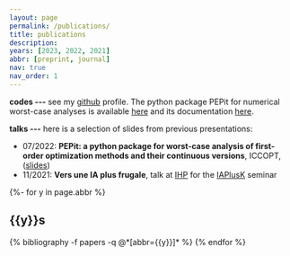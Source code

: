 ```yaml
---
layout: page
permalink: /publications/
title: publications
description: 
years: [2023, 2022, 2021]
abbr: [preprint, journal]
nav: true
nav_order: 1
---
```


**codes ---** see my [github](https://github.com/CMoucer) profile. The python package PEPit for numerical worst-case analyses is available [here](https://github.com/PerformanceEstimation/PEPit) and its documentation [here](https://pepit.readthedocs.io/en/latest/).

**talks ---** here is a selection of slides from previous presentations:
+ 07/2022: **PEPit: a python package for worst-case analysis of first-order optimization methods and their continuous versions**, ICCOPT, ([slides](https://github.com/CMoucer/PEP_ODEs/blob/master/presentation_iccopt.pdf))
+ 11/2021: **Vers une IA plus frugale**, talk at [IHP](https://www.ihp.fr/fr) for the [IAPlusK](https://indico.math.cnrs.fr/event/6681/) seminar


<!-- _pages/publications.md -->
<div class="publications">

{%- for y in page.abbr %}
  <h2 class="status">{{y}}s</h2>
  {% bibliography -f papers -q @*[abbr={{y}}]* %}
{% endfor %}

</div>


